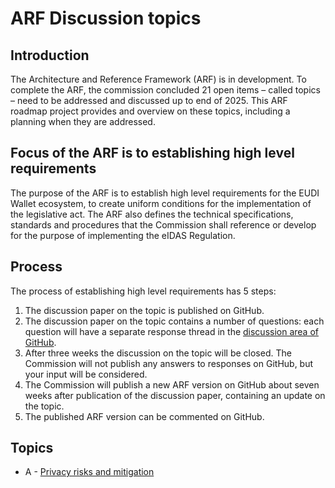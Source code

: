 # ARF Discussion topics

## Introduction
The Architecture and Reference Framework (ARF) is in development. To complete the ARF, the commission concluded 21 open items – called topics – need to be addressed and discussed up to end of 2025. This ARF roadmap project provides and overview on these topics, including a planning when they are addressed.

## Focus of the ARF is to establishing high level requirements
The purpose of the ARF is to establish high level requirements for the EUDI Wallet ecosystem, to create uniform conditions for the implementation of the legislative act. The ARF also defines the technical specifications, standards and procedures that the Commission shall reference or develop for the purpose of implementing the eIDAS Regulation.

## Process
The process of establishing high level requirements has 5 steps:
1. The discussion paper on the topic is published on GitHub.
2. The discussion paper on the topic contains a number of questions: each question will have a separate response thread in the [discussion area of GitHub](https://github.com/eu-digital-identity-wallet/eudi-doc-architecture-and-reference-framework/discussions).
3. After three weeks the discussion on the topic will be closed. The Commission will not publish any answers to responses on GitHub, but your input will be considered.
4. The Commission will publish a new ARF version on GitHub about seven weeks after publication of the discussion paper, containing an update on the topic.  
5. The published ARF version can be commented on GitHub. 

## Topics

  + A - [Privacy risks and mitigation](a-privacy-risks-and-mitigations.md)


